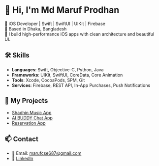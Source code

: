 # 👋 Hi, I'm Md Maruf Prodhan

🎯 iOS Developer | Swift | SwiftUI | UIKit | Firebase  
📍 Based in Dhaka, Bangladesh  
📱 I build high-performance iOS apps with clean architecture and beautiful UI.

## 🛠️ Skills
- **Languages**: Swift, Objective-C, Python, Java
- **Frameworks**: UIKit, SwiftUI, CoreData, Core Animation
- **Tools**: Xcode, CocoaPods, SPM, Git
- **Services**: Firebase, REST API, In-App Purchases, Push Notifications

## 🚀 My Projects
- [Shadhin Music App](https://apps.apple.com/us/app/shadhin-music/id1481808365)
- [AI BUDDY Chat App](https://apps.apple.com/us/app/aisocial-ai-assistant-ai-chat/id6446788161)
- [Reservation App ](https://apps.apple.com/us/app/reserveit-bd/id6463799781)

## 📫 Contact
- 📧 Email: marufcse687@gmail.com  
- 💼 [LinkedIn](https://linkedin.com/in/md-maruf-prodhan-187948b8)
